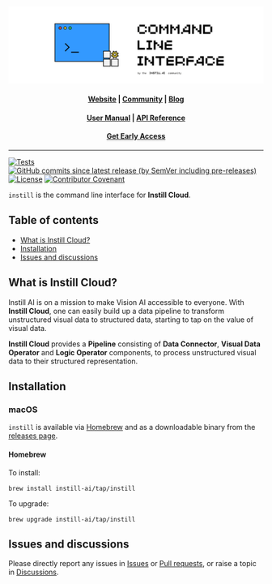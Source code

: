 <p align="center">
  <img src="https://raw.githubusercontent.com/instill-ai/.github/main/img/cli.png" alt="Instill AI - Where Visual Data Preparation Made for All" />
</p>

<h4 align="center">
    <p>
        <a href="https://www.instill.tech">Website</a> |
        <a href="https://discord.gg/sevxWsqpGh">Community</a> |
        <a href="https://blog.instill.tech">Blog</a>
    <p>
</h4>

<h4 align="center">
    <p>
        <a href="https://www.instill.tech">User Manual</a> |
        <a href="https://discord.gg/sevxWsqpGh">API Reference</a>
    <p>
</h4>

<h4 align="center">
    <p>
        <a href="https://www.instill.tech/get-access"><strong>Get Early Access</strong></a>
    <p>
</h4>

---

[![Tests](https://github.com/instill-ai/cli/actions/workflows/go.yml/badge.svg?branch=main&event=push)](https://github.com/instill-ai/cli/actions/workflows/go.yml)
[![GitHub commits since latest release (by SemVer including pre-releases)](https://img.shields.io/github/release/instill-ai/cli.svg?include_prereleases&label=Release&color=lightblue)](https://github.com/instill-ai/cli/releases/latest)
[![License](https://img.shields.io/github/license/instill-ai/cli.svg?color=lightblue&label=License)](./License.md)
[![Contributor Covenant](https://img.shields.io/badge/Contributor%20Covenant-2.1-lightblue.svg)](.github/code_of_conduct.md)

`instill` is the command line interface for **Instill Cloud**.

## Table of contents <!-- omit in toc -->
- [What is Instill Cloud?](#what-is-instill-cloud)
- [Installation](#installation)
- [Issues and discussions](#issues-and-discussions)

## What is Instill Cloud?

Instill AI is on a mission to make Vision AI accessible to everyone. With **Instill Cloud**, one can easily build up a data pipeline to transform unstructured visual data to structured data, starting to tap on the value of visual data.

**Instill Cloud** provides a **Pipeline** consisting of **Data Connector**, **Visual Data Operator** and **Logic Operator** components, to process unstructured visual data to their structured representation.

## Installation

### macOS <!-- omit in toc -->

`instill` is available via [Homebrew][] and as a downloadable binary from the [releases page][].

#### Homebrew <!-- omit in toc -->

To install:
```
brew install instill-ai/tap/instill
```

To upgrade:
```
brew upgrade instill-ai/tap/instill
```

## Issues and discussions
Please directly report any issues in [Issues](https://github.com/instill-ai/cli/issues) or [Pull requests](https://github.com/instill-ai/cli/pulls), or raise a topic in [Discussions](https://github.com/instill-ai/cli/discussions).

[Homebrew]: https://brew.sh
[releases page]: https://github.com/instill-ai/cli/releases/latest
